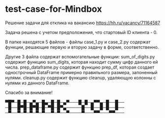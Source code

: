 # test-case-for-Mindbox
Решение задачи для отклика на вакансию https://hh.ru/vacancy/71164587

Задача решена с учетом предположения, что стартовый ID клиента - 0.

В папке находятся 5 файлов - файлы case_1.py и case_2.py содержат функции, решающие первую и вторую задачу в форме, соответственно.

Другие 3 файла содержат вспомогательные функции:
sum_of_digits.py содержит функцию sum_digits, которая находит сумму цифр данного ей числа.
prep_dataframe.py содержит функцию prep_df, которая создает однострочный DataFrame примерно правильного размера, запоненный нулями.
cleanup.py содержит функцию cleanup, удаляющую колонны с нулями из данного DataFrame.

Спасибо за внимание!

▀█▀─█─█─▄▀▄─█▄─█─█─▄▀───█─█─▄▀▀▄─█──█──
─█──█▀█─█▀█─█─▀█─█▀▄─────█──█──█─█──█──
─▀──▀─▀─▀─▀─▀──▀─▀──▀────▀───▀▀───▀▀───

